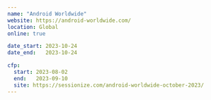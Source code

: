 ```yaml
---
name: "Android Worldwide"
website: https://android-worldwide.com/
location: Global
online: true

date_start: 2023-10-24
date_end:   2023-10-24

cfp:
  start: 2023-08-02
  end:   2023-09-10
  site: https://sessionize.com/android-worldwide-october-2023/
---
```

